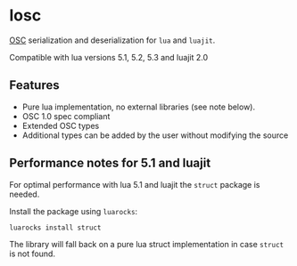 # losc

[OSC][osc] serialization and deserialization for `lua` and `luajit`.

Compatible with lua versions 5.1, 5.2, 5.3 and luajit 2.0

## Features

* Pure lua implementation, no external libraries (see note below).
* OSC 1.0 spec compliant
* Extended OSC types
* Additional types can be added by the user without modifying the source

## Performance notes for 5.1 and luajit

For optimal performance with lua 5.1 and luajit the `struct` package is needed.

Install the package using `luarocks`:

```
luarocks install struct
```

The library will fall back on a pure lua struct implementation in case `struct` is not found.

[osc]: http://opensoundcontrol.org/spec-1_0
